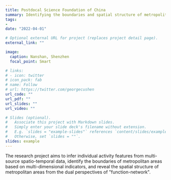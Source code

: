 ```yaml
---
title: Postdocal Science Foundation of China 
summary: Identifying the boundaries and spatial structure of metropolitan areas using multi-source big data.
tags:
- 
date: "2022-04-01"

# Optional external URL for project (replaces project detail page).
external_link: ""

image:
  caption: Nanshan, Shenzhen
  focal_point: Smart

# links:
# - icon: twitter
# icon_pack: fab
# name: Follow
# url: https://twitter.com/georgecushen
url_code: ""
url_pdf: ""
url_slides: ""
url_video: ""

# Slides (optional).
#   Associate this project with Markdown slides.
#   Simply enter your slide deck's filename without extension.
#   E.g. `slides = "example-slides"` references `content/slides/example-slides.md`.
#   Otherwise, set `slides = ""`.
slides: example
---
```


The research project aims to infer individual activity features from multi-source spatio-temporal data, identify the boundaries of metropolitan areas based on multi-dimensional indicators, and reveal the spatial structure of metropolitan areas from the dual perspectives of "function-network".
